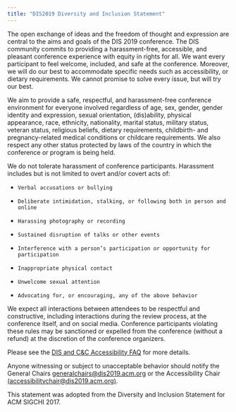 ```yaml
---
title: "DIS2019 Diversity and Inclusion Statement"
---
```


The open exchange of ideas and the freedom of thought and expression are central to the aims and goals of the DIS 2019 conference. The DIS community commits to providing a harassment-free, accessible, and pleasant conference experience with equity in rights for all. We want every participant to feel welcome, included, and safe at the conference. Moreover, we will do our best to accommodate specific needs such as accessibility, or dietary requirements. We cannot promise to solve every issue, but will try our best.
 
We aim to provide a safe, respectful, and harassment-free conference environment for everyone involved regardless of age, sex, gender, gender identity and expression, sexual orientation, (dis)ability, physical appearance, race, ethnicity, nationality, marital status, military status, veteran status, religious beliefs, dietary requirements, childbirth- and pregnancy-related medical conditions or childcare requirements. We also respect any other status protected by laws of the country in which the conference or program is being held.
 
We do not tolerate harassment of conference participants. Harassment includes but is not limited to overt and/or covert acts of:

*     Verbal accusations or bullying
*     Deliberate intimidation, stalking, or following both in person and online
*     Harassing photography or recording
*     Sustained disruption of talks or other events
*     Interference with a person’s participation or opportunity for participation
*     Inappropriate physical contact
*     Unwelcome sexual attention
*     Advocating for, or encouraging, any of the above behavior
 
We expect all interactions between attendees to be respectful and constructive, including interactions during the review process, at the conference itself, and on social media. Conference participants violating these rules may be sanctioned or expelled from the conference (without a refund) at the discretion of the conference organizers.

Please see the [DIS and C&C Accessibility FAQ](https://dis2019.com/accessibility-faq/) for more details. 
 
Anyone witnessing or subject to unacceptable behavior should notify the General Chairs [generalchairs@dis2019.acm.org](mailto:generalchairs@dis2019.acm.org) or the Accessibility Chair [(accessibilitychair@dis2019.acm.org)](mailto:accessibilitychair@dis2019.acm.org).
 
This statement was adopted from the Diversity and Inclusion Statement for ACM SIGCHI 2017.
